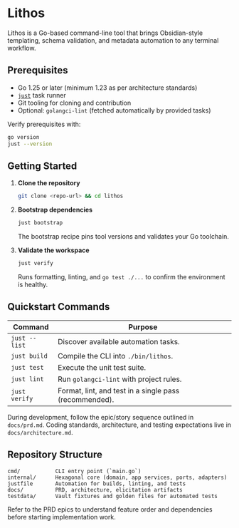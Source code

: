 # Lithos

Lithos is a Go-based command-line tool that brings Obsidian-style templating, schema validation, and metadata automation to any terminal workflow.

## Prerequisites

- Go 1.25 or later (minimum 1.23 as per architecture standards)
- [`just`](https://github.com/casey/just) task runner
- Git tooling for cloning and contribution
- Optional: `golangci-lint` (fetched automatically by provided tasks)

Verify prerequisites with:

```bash
go version
just --version
```

## Getting Started

1. **Clone the repository**

   ```bash
   git clone <repo-url> && cd lithos
   ```

2. **Bootstrap dependencies**

   ```bash
   just bootstrap
   ```

   The bootstrap recipe pins tool versions and validates your Go toolchain.

3. **Validate the workspace**

   ```bash
   just verify
   ```

   Runs formatting, linting, and `go test ./...` to confirm the environment is healthy.

## Quickstart Commands

| Command        | Purpose                                                    |
|----------------|------------------------------------------------------------|
| `just --list`  | Discover available automation tasks.                       |
| `just build`   | Compile the CLI into `./bin/lithos`.                       |
| `just test`    | Execute the unit test suite.                               |
| `just lint`    | Run `golangci-lint` with project rules.                    |
| `just verify`  | Format, lint, and test in a single pass (recommended).     |

During development, follow the epic/story sequence outlined in `docs/prd.md`. Coding standards, architecture, and testing expectations live in `docs/architecture.md`.

## Repository Structure

```
cmd/           CLI entry point (`main.go`)
internal/      Hexagonal core (domain, app services, ports, adapters)
justfile       Automation for builds, linting, and tests
docs/          PRD, architecture, elicitation artifacts
testdata/      Vault fixtures and golden files for automated tests
```

Refer to the PRD epics to understand feature order and dependencies before starting implementation work.
